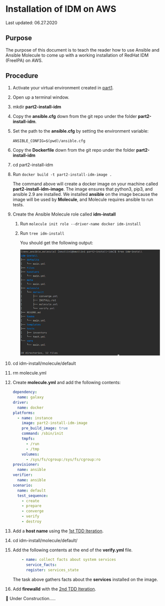 # Installation of IDM on AWS

Last updated: 06.27.2020

## Purpose

The purpose of this document is to teach the reader how to use
Ansible and Ansible Molecule to come up with a working installation
of RedHat IDM (FreeIPA) on AWS.

## Procedure

1. Activate your virtual environment created in
[part1](../part1-setup-environment).

1. Open up a terminal window.

1. mkdir **part2-install-idm**

1. Copy the **ansible.cfg** down from the git repo under the
folder **part2-install-idm**.

1. Set the path to the **ansible.cfg** by setting the environment variable:

    `ANSIBLE_CONFIG=$(pwd)/ansible.cfg`

1. Copy the **Dockerfile** down from the git repo under the
folder **part2-install-idm**  

1. cd part2-install-idm

1. Run `docker build -t part2-install-idm-image .`

   The command above will create a docker image
   on your machine called **part2-install-idm-image**.
   The image ensures that python3, pip3, and ansible 2.9
   are installed.  We installed **ansible** on the image
   because the image will be used by **Molecule**, and
   Molecule requires ansible to run tests.

1. Create the Ansible Molecule role called **idm-install**

    1. Run `molecule init role --driver-name docker idm-install`
    1. Run `tree idm-install`
    
        You should get the following output:
        
        ![tree output idm role](../images/initial-idm-install-molecule-role-tree-output.png)

1. cd idm-install/molecule/default

1. rm molecule.yml

1. Create **molecule.yml** and add the following contents:

    ```yaml
    dependency:
      name: galaxy
    driver:
      name: docker
    platforms:
      - name: instance
        image: part2-install-idm-image
        pre_build_image: true
        command: /sbin/init
        tmpfs:
          - /run
          - /tmp
        volumes:
          - /sys/fs/cgroup:/sys/fs/cgroup:ro
    provisioner:
      name: ansible
    verifier:
      name: ansible
    scenario:
      name: default
      test_sequence:
        - create
        - prepare
        - converge
        - verify
        - destroy

    ```

1. <a name="1stTDD"></a> Add a **host name** using the [1st TDD Iteration](./1st-tdd-iteration).

1. cd idm-install/molecule/default/

1. Add the following contents at the end of the **verify.yml** file.

    ```yaml
        - name: collect facts about system services
          service_facts:
          register: services_state
   ``` 
   The task above gathers facts about the **services** installed
   on the image.
   
1. <a name="2ndTDD"></a> Add **firewalld** with the [2nd TDD Iteration](./2nd-tdd-iteration).
   

        
        
        
        
  
:construction: Under Construction.....
